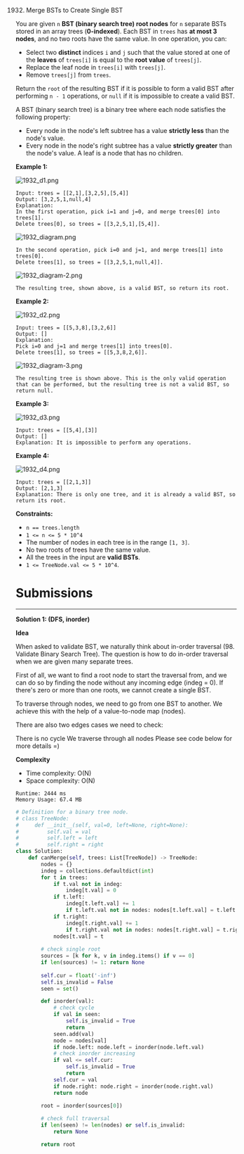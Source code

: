 1932. Merge BSTs to Create Single BST

You are given `n` **BST (binary search tree) root nodes** for `n` separate BSTs stored in an array trees (**0-indexed**). Each BST in `trees` has **at most 3 nodes**, and no two roots have the same value. In one operation, you can:

* Select two **distinct** indices `i` and `j` such that the value stored at one of the **leaves** of `trees[i]` is equal to the **root value** of `trees[j]`.
* Replace the leaf node in `trees[i]` with `trees[j]`.
* Remove `trees[j]` from `trees`.

Return the `root` of the resulting BST if it is possible to form a valid BST after performing `n - 1` operations, or `null` if it is impossible to create a valid BST.

A BST (binary search tree) is a binary tree where each node satisfies the following property:

* Every node in the node's left subtree has a value **strictly less** than the node's value.
* Every node in the node's right subtree has a value **strictly greater** than the node's value.
A leaf is a node that has no children.

 

**Example 1:**

![1932_d1.png](img/1932_d1.png)
```
Input: trees = [[2,1],[3,2,5],[5,4]]
Output: [3,2,5,1,null,4]
Explanation:
In the first operation, pick i=1 and j=0, and merge trees[0] into trees[1].
Delete trees[0], so trees = [[3,2,5,1],[5,4]].
```
![1932_diagram.png](img/1932_diagram.png)
```
In the second operation, pick i=0 and j=1, and merge trees[1] into trees[0].
Delete trees[1], so trees = [[3,2,5,1,null,4]].
```
![1932_diagram-2.png](img/1932_diagram-2.png)
```
The resulting tree, shown above, is a valid BST, so return its root.
```

**Example 2:**

![1932_d2.png](img/1932_d2.png)
```
Input: trees = [[5,3,8],[3,2,6]]
Output: []
Explanation:
Pick i=0 and j=1 and merge trees[1] into trees[0].
Delete trees[1], so trees = [[5,3,8,2,6]].
```
![1932_diagram-3.png](img/1932_diagram-3.png)
```
The resulting tree is shown above. This is the only valid operation that can be performed, but the resulting tree is not a valid BST, so return null.
```

**Example 3:**

![1932_d3.png](img/1932_d3.png)
```
Input: trees = [[5,4],[3]]
Output: []
Explanation: It is impossible to perform any operations.
```

**Example 4:**

![1932_d4.png](img/1932_d4.png)
```
Input: trees = [[2,1,3]]
Output: [2,1,3]
Explanation: There is only one tree, and it is already a valid BST, so return its root.
```

**Constraints:**

* `n == trees.length`
* `1 <= n <= 5 * 10^4`
* The number of nodes in each tree is in the range `[1, 3]`.
* No two roots of trees have the same value.
* All the trees in the input are **valid BSTs**.
* `1 <= TreeNode.val <= 5 * 10^4`.

# Submissions
---
**Solution 1: (DFS, inorder)**

**Idea**

When asked to validate BST, we naturally think about in-order traversal (98. Validate Binary Search Tree). The question is how to do in-order traversal when we are given many separate trees.

First of all, we want to find a root node to start the traversal from, and we can do so by finding the node without any incoming edge (indeg = 0). If there's zero or more than one roots, we cannot create a single BST.

To traverse through nodes, we need to go from one BST to another. We achieve this with the help of a value-to-node map (nodes).

There are also two edges cases we need to check:

There is no cycle
We traverse through all nodes
Please see code below for more details =)


**Complexity**

* Time complexity: O(N)
* Space complexity: O(N)

```
Runtime: 2444 ms
Memory Usage: 67.4 MB
```
```python
# Definition for a binary tree node.
# class TreeNode:
#     def __init__(self, val=0, left=None, right=None):
#         self.val = val
#         self.left = left
#         self.right = right
class Solution:
    def canMerge(self, trees: List[TreeNode]) -> TreeNode:
        nodes = {}
        indeg = collections.defaultdict(int)
        for t in trees:
            if t.val not in indeg:
                indeg[t.val] = 0
            if t.left:
                indeg[t.left.val] += 1
                if t.left.val not in nodes: nodes[t.left.val] = t.left
            if t.right:
                indeg[t.right.val] += 1
                if t.right.val not in nodes: nodes[t.right.val] = t.right
            nodes[t.val] = t
            
        # check single root
        sources = [k for k, v in indeg.items() if v == 0]
        if len(sources) != 1: return None
        
        self.cur = float('-inf')
        self.is_invalid = False
        seen = set()

        def inorder(val):
            # check cycle
            if val in seen:
                self.is_invalid = True
                return
            seen.add(val)
            node = nodes[val]
            if node.left: node.left = inorder(node.left.val)
            # check inorder increasing
            if val <= self.cur:
                self.is_invalid = True
                return
            self.cur = val
            if node.right: node.right = inorder(node.right.val)
            return node
        
        root = inorder(sources[0])

        # check full traversal
        if len(seen) != len(nodes) or self.is_invalid:
            return None

        return root
```
